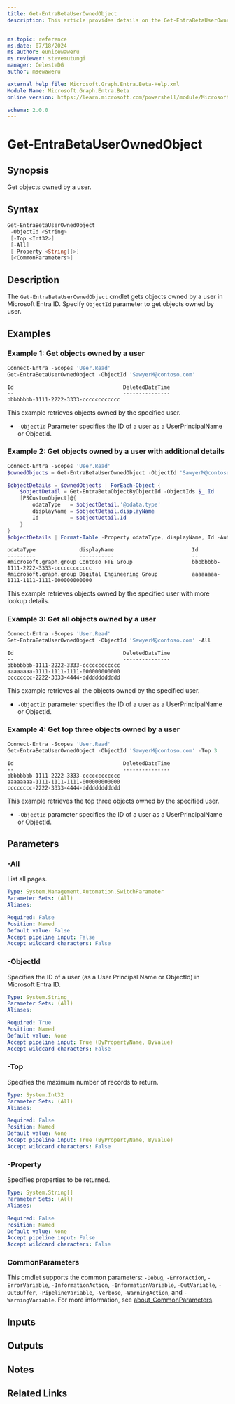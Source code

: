 ```yaml
---
title: Get-EntraBetaUserOwnedObject
description: This article provides details on the Get-EntraBetaUserOwnedObject command.


ms.topic: reference
ms.date: 07/18/2024
ms.author: eunicewaweru
ms.reviewer: stevemutungi
manager: CelesteDG
author: msewaweru

external help file: Microsoft.Graph.Entra.Beta-Help.xml
Module Name: Microsoft.Graph.Entra.Beta
online version: https://learn.microsoft.com/powershell/module/Microsoft.Graph.Entra.Beta/Get-EntraBetaUserOwnedObject

schema: 2.0.0
---
```


# Get-EntraBetaUserOwnedObject

## Synopsis

Get objects owned by a user.

## Syntax

```powershell
Get-EntraBetaUserOwnedObject
 -ObjectId <String>
 [-Top <Int32>]
 [-All]
 [-Property <String[]>]
 [<CommonParameters>]
```

## Description

The `Get-EntraBetaUserOwnedObject` cmdlet gets objects owned by a user in Microsoft Entra ID. Specify `ObjectId` parameter to get objects owned by user.

## Examples

### Example 1: Get objects owned by a user

```powershell
Connect-Entra -Scopes 'User.Read'
Get-EntraBetaUserOwnedObject -ObjectId 'SawyerM@contoso.com'
```

```Output
Id                                   DeletedDateTime
--                                   ---------------
bbbbbbbb-1111-2222-3333-cccccccccccc
```

This example retrieves objects owned by the specified user.

- `-ObjectId` Parameter specifies the ID of a user as a UserPrincipalName or ObjectId.

### Example 2: Get objects owned by a user with additional details

```powershell
Connect-Entra -Scopes 'User.Read'
$ownedObjects = Get-EntraBetaUserOwnedObject -ObjectId 'SawyerM@contoso.com'

$objectDetails = $ownedObjects | ForEach-Object {
    $objectDetail = Get-EntraBetaObjectByObjectId -ObjectIds $_.Id
    [PSCustomObject]@{
        odataType   = $objectDetail.'@odata.type'
        displayName = $objectDetail.displayName
        Id          = $objectDetail.Id
    }
}
$objectDetails | Format-Table -Property odataType, displayName, Id -AutoSize
```

```Output
odataType              displayName                         Id
---------              -----------                         --
#microsoft.graph.group Contoso FTE Group                   bbbbbbbb-1111-2222-3333-cccccccccccc
#microsoft.graph.group Digital Engineering Group           aaaaaaaa-1111-1111-1111-000000000000
```

This example retrieves objects owned by the specified user with more lookup details.

### Example 3: Get all objects owned by a user

```powershell
Connect-Entra -Scopes 'User.Read'
Get-EntraBetaUserOwnedObject -ObjectId 'SawyerM@contoso.com' -All
```

```Output
Id                                   DeletedDateTime
--                                   ---------------
bbbbbbbb-1111-2222-3333-cccccccccccc
aaaaaaaa-1111-1111-1111-000000000000
cccccccc-2222-3333-4444-dddddddddddd
```

This example retrieves all the objects owned by the specified user.

- `-ObjectId` parameter specifies the ID of a user as a UserPrincipalName or ObjectId.

### Example 4: Get top three objects owned by a user

```powershell
Connect-Entra -Scopes 'User.Read'
Get-EntraBetaUserOwnedObject -ObjectId 'SawyerM@contoso.com' -Top 3
```

```Output
Id                                   DeletedDateTime
--                                   ---------------
bbbbbbbb-1111-2222-3333-cccccccccccc
aaaaaaaa-1111-1111-1111-000000000000
cccccccc-2222-3333-4444-dddddddddddd
```

This example retrieves the top three objects owned by the specified user.

- `-ObjectId` parameter specifies the ID of a user as a UserPrincipalName or ObjectId.

## Parameters

### -All

List all pages.

```yaml
Type: System.Management.Automation.SwitchParameter
Parameter Sets: (All)
Aliases:

Required: False
Position: Named
Default value: False
Accept pipeline input: False
Accept wildcard characters: False
```

### -ObjectId

Specifies the ID of a user (as a User Principal Name or ObjectId) in Microsoft Entra ID.

```yaml
Type: System.String
Parameter Sets: (All)
Aliases:

Required: True
Position: Named
Default value: None
Accept pipeline input: True (ByPropertyName, ByValue)
Accept wildcard characters: False
```

### -Top

Specifies the maximum number of records to return.

```yaml
Type: System.Int32
Parameter Sets: (All)
Aliases:

Required: False
Position: Named
Default value: None
Accept pipeline input: True (ByPropertyName, ByValue)
Accept wildcard characters: False
```

### -Property

Specifies properties to be returned.

```yaml
Type: System.String[]
Parameter Sets: (All)
Aliases:

Required: False
Position: Named
Default value: None
Accept pipeline input: False
Accept wildcard characters: False
```

### CommonParameters

This cmdlet supports the common parameters: `-Debug`, `-ErrorAction`, `-ErrorVariable`, `-InformationAction`, `-InformationVariable`, `-OutVariable`, `-OutBuffer`, `-PipelineVariable`, `-Verbose`, `-WarningAction`, and `-WarningVariable`. For more information, see [about_CommonParameters](https://go.microsoft.com/fwlink/?LinkID=113216).

## Inputs

## Outputs

## Notes

## Related Links
